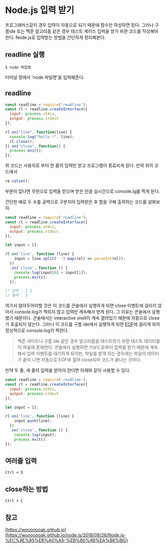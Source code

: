 # Node.js 입력 받기

프로그래머스같이 경우 입력이 자동으로 되기 때문에 함수만 작성하면 된다. 그러나 구름ide 또는 백준 알고리즘 같은 경우 테스트 케이스 입력을 받기 위한 코드를 작성해야 한다. Node.js로 입력받는 방법을 간단하게 정리해본다.  

## readline 실행
```
$ node 파일명
```
터미널 창에서 'node 파일명'을 입력해준다.


## readline
``` javascript
const readline = require("readline");
const rl = readline.createInterface({
  input: process.stdin,
  output: process.stdout
});

rl.on("line", function(line) {
  console.log("hello !", line);
  rl.close();
}).on("close", function() {
  process.exit();
});
```

위 코드는 사용자로 부터 한 줄의 입력만 받고 프로그램이 종료되게 된다. 만약 위의 코드에서

``` javascript
re.colse();
```
부분이 없다면 무한으로 입력을 받으며 받은 만큼 실시간으로 console.lg를 찍게 된다.  

간단한 예로 두 수를 공백으로 구분지어 입력받은 후 합을 구해 출력하는 코드를 살펴보자.  

``` javascript
const readline = require('readline');
const rl = readline.createInterface({
  input: process.stdin,
  output: process.stdout
});

let input = [];

rl.on('line', function (line) {
    input = line.split(' ').map((el) => parseInt(el));
  })
  .on('close', function () {
    console.log(input[0] + input[1]);
    process.exit();
  });

// 입력 : 1 2
// 출력 : 3
```

여기서 알아두어야할 것은 이 코드를 콘솔에서 실행하게 되면 close 이벤트에 걸리지 않아서 console.log가 찍히지 않고 입력만 계속해서 받게 된다. 그 이유는 콘솔에서 실행했기 때문이다. 콘솔에서는 interactive shell이 계속 열려있기 때문에 자동으로 close가 호출되지 않는다. 그러나 이 코드를 구름 ide에서 실행하게 되면 [EOF](https://ko.wikipedia.org/wiki/%ED%8C%8C%EC%9D%BC_%EB%81%9D)에 걸리게 되어 정상적으로 console.log가 찍힌다.  

> 백준 사이트나 구름 ide 같은 경우 알고리즘을 테스트하기 위한 테스트 데이터들이 파일에 존재한다. 콘솔에서 실행하면 키보드로부터 입력을 받기 때문에 계속해서 입력 이벤트를 대기하게 되지만, 파일을 받게 되는 경우에는 파일의 데이터가 끝이 나면 저동으로 EOF에 걸려 close되어 코드가 끝나는 것이다.
 

만약 두 줄, 세 줄의 입력을 받아야 한다면 아래와 같이 사용할 수 있다.  
``` javascript
const readline = require('readline');
const rl = readline.createInterface({
  input: process.stdin,
  output: process.stdout
});

let input = [];

rl.on('line', function (line) {
    input.push(line);
  })
  .on('close', function () {
    console.log(input);
    process.exit();
});
```
## 여러줄 입력
```
Ctrl + D
```
## close하는 방법
```
Ctrl + C
```

## 참고
[https://wooooooak.github.io](https://wooooooak.github.io/node.js/2018/09/26/Node.js-%EC%9E%85%EB%A0%A5-%EB%B0%9B%EA%B8%B0/)